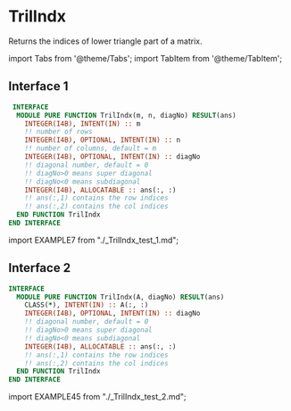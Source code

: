 # TrilIndx

Returns the indices of lower triangle part of a matrix.

import Tabs from '@theme/Tabs';
import TabItem from '@theme/TabItem';

## Interface 1

<Tabs>
<TabItem value="interface" label="܀ Interface" default>

```fortran
 INTERFACE
  MODULE PURE FUNCTION TrilIndx(m, n, diagNo) RESULT(ans)
    INTEGER(I4B), INTENT(IN) :: m
    !! number of rows
    INTEGER(I4B), OPTIONAL, INTENT(IN) :: n
    !! number of columns, default = m
    INTEGER(I4B), OPTIONAL, INTENT(IN) :: diagNo
    !! diagonal number, default = 0
    !! diagNo>0 means super diagonal
    !! diagNo<0 means subdiagonal
    INTEGER(I4B), ALLOCATABLE :: ans(:, :)
    !! ans(:,1) contains the row indices
    !! ans(:,2) contains the col indices
  END FUNCTION TrilIndx
END INTERFACE 
```

</TabItem>

<TabItem value="example" label="️܀ See example">

import EXAMPLE7 from "./_TrilIndx_test_1.md";

<EXAMPLE7 />

</TabItem>

<TabItem value="close" label="↢ ">

</TabItem>
</Tabs>

## Interface 2

<Tabs>
<TabItem value="interface" label="܀ Interface" default>

```fortran
INTERFACE
  MODULE PURE FUNCTION TrilIndx(A, diagNo) RESULT(ans)
    CLASS(*), INTENT(IN) :: A(:, :)
    INTEGER(I4B), OPTIONAL, INTENT(IN) :: diagNo
    !! diagonal number, default = 0
    !! diagNo>0 means super diagonal
    !! diagNo<0 means subdiagonal
    INTEGER(I4B), ALLOCATABLE :: ans(:, :)
    !! ans(:,1) contains the row indices
    !! ans(:,2) contains the col indices
  END FUNCTION TrilIndx
END INTERFACE
```

</TabItem>

<TabItem value="example" label="️܀ See example">

import EXAMPLE45 from "./_TrilIndx_test_2.md";

<EXAMPLE45 />

</TabItem>

<TabItem value="close" label="↢ ">

</TabItem>
</Tabs>
